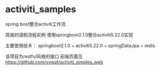 # activiti_samples
spring boot整合activiti工作流

简易的请假流程实例
使用springboot2.1.0整合activiti5.22.0实现

主要使用技术：
  springboot2.1.0 + 
  activiti5.22.0 + 
  springDataJpa + 
  redis
  
  该项目为restful风格的接口
  前端页面见 https://github.com/yywzt/activiti_simples_web
  
